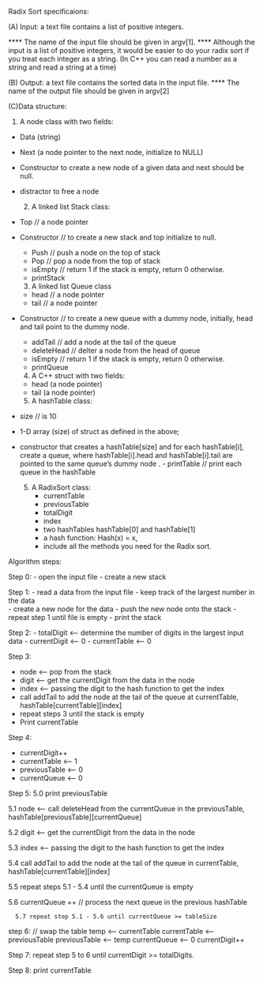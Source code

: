 
Radix Sort specificaions: 
			
(A) Input: a text file contains a list of positive integers. 
       
**** The name of the input file should be given in argv[1].
**** Although the input is a list of positive integers, it would be easier to do your radix sort if you treat each integer as a string. (In C++ you can read a number as a string and read a string at a time)

(B) Output: a text file contains the sorted data in the input file.
**** The name of the output file should be given in argv[2]

(C)Data structure:
1) A node class with two fields: 
- Data (string)
- Next (a node pointer to the next node, initialize to NULL)
- Constructor to create a new node of a given data and next should be null.
- distractor to free a node
	
	2) A linked list Stack class:
- Top // a node pointer 
- Constructor // to create a new stack and top initialize to null.
	- Push // push a node on the top of stack
	- Pop // pop a node from the top of stack
	- isEmpty // return 1 if the stack is empty, return 0 otherwise.
	- printStack

	3) A linked list Queue class
	- head // a node pointer 
	- tail // a node pointer 
- Constructor 
// to create a new queue with a dummy node, initially, head and tail point to the dummy node.
			
	- addTail 		// add a node at the tail of the queue
	- deleteHead 	// delter a node from the head of queue
	- isEmpty 		// return 1 if the stack is empty, return 0 otherwise.
	- printQueue
		
	4) A C++ struct with two fields: 
	- head (a node pointer)
	- tail (a node pointer)
  
	5) A hashTable class:
- size // is 10
- 1-D array (size) of struct as defined in the above;
- constructor that creates a hashTable[size] and for each hashTable[i], create a queue, where hashTable[i].head and hashTable[i].tail are pointed to the same queue’s dummy node .
      - printTable // print each queue in the hashTable
 
    
	5) A RadixSort class:
		- currentTable
		- previousTable
		- totalDigit
		- index
	 	- two hashTables hashTable[0] and hashTable[1]
 		- a hash function: Hash(x) = x, 	
		- include all the methods you need for the Radix sort.

Algorithm steps:

Step 0: - open the input file
	   - create a new stack
	   
Step 1: - read a data from the input file
        - keep track of the largest number in the data  
	  - create a new node for the data
	  - push the new node onto the stack
	  - repeat step 1 until file is empty
	  - print the stack
          
Step 2: - totalDigit <-- determine the number of digits in the largest input data
        - currentDigit <-- 0
        - currentTable <-- 0

Step 3: 
- node <-- pop from the stack
- digit <-- get the currentDigit from the data in the node
- index <-- passing the digit to the hash function to get the index
- call addTail to add the node at the tail of the queue at currentTable, hashTable[currentTable][index]
- repeat steps 3 until the stack is empty
- Print currentTable

Step 4: 
- currentDigit++
- currentTable <-- 1
- previousTable <-- 0
- currentQueue <-- 0

Step 5:
	5.0 print previousTable
 
5.1 node <-- call deleteHead from the currentQueue in the previousTable,
			hashTable[previousTable][currentQueue]

5.2 digit <-- get the currentDigit from the data in the node

5.3 index <-- passing the digit to the hash function to get the index

5.4 call addTail to add the node at the tail of the queue in currentTable, hashTable[currentTable][index]
        
5.5 repeat steps 5.1 - 5.4 until the currentQueue is empty
        
5.6 currentQueue ++ // process the next queue in the previous hashTable

      5.7 repeat step 5.1 - 5.6 until currentQueue >= tableSize

step 6: // swap the table
temp <-- currentTable
currentTable <-- previousTable
previousTable <-- temp
currentQueue <-- 0
currentDigit++ 
 
Step 7: repeat step 5 to 6 until currentDigit >= totalDigits.

Step 8: print currentTable
 

